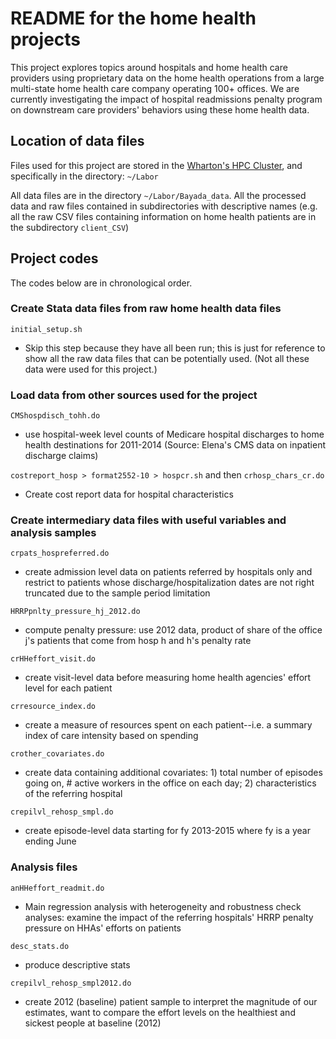 # README for the home health projects
This project explores topics around hospitals and home health care providers using proprietary data on the home health operations from a large multi-state home health care company operating 100+ offices. We are currently investigating the impact of hospital readmissions penalty program on downstream care providers' behaviors using these home health data.

## Location of data files
Files used for this project are stored in the [Wharton's HPC Cluster](https://research-it.wharton.upenn.edu/documentation/), and specifically in the directory: `~/Labor`

All data files are in the directory `~/Labor/Bayada_data`. All the processed data and raw files contained in subdirectories with descriptive names (e.g. all the raw CSV files containing information on home health patients are in the subdirectory `client_CSV`)

## Project codes

The codes below are in chronological order.

### Create Stata data files from raw home health data files

`initial_setup.sh`
- Skip this step because they have all been run; this is just for reference to show all the raw data files that can be potentially used. (Not all these data were used for this project.)

### Load data from other sources used for the project

`CMShospdisch_tohh.do`
- use hospital-week level counts of Medicare hospital discharges to home health destinations for 2011-2014 (Source: Elena's CMS data on inpatient discharge claims)

`costreport_hosp > format2552-10 > hospcr.sh` and then `crhosp_chars_cr.do`
- Create cost report data for hospital characteristics

### Create intermediary data files with useful variables and analysis samples

`crpats_hospreferred.do`
- create admission level data on patients referred by hospitals only and restrict to patients whose discharge/hospitalization dates are not right truncated due to the sample period limitation

`HRRPpnlty_pressure_hj_2012.do`
- compute penalty pressure: use 2012 data, product of share of the office j's patients that come from hosp h and h's penalty rate

`crHHeffort_visit.do`
- create visit-level data before measuring home health agencies' effort level for each patient

`crresource_index.do`
- create a measure of resources spent on each patient--i.e. a summary index of care intensity based on spending

`crother_covariates.do`
- create data containing additional covariates: 1) total number of episodes going on, # active workers in the office on each day; 2) characteristics of the referring hospital

`crepilvl_rehosp_smpl.do`
- create episode-level data starting for fy 2013-2015 where fy is a year ending June

### Analysis files
`anHHeffort_readmit.do`
- Main regression analysis with heterogeneity and robustness check analyses: examine the impact of the referring hospitals' HRRP penalty pressure on HHAs' efforts on patients

`desc_stats.do`
- produce descriptive stats

`crepilvl_rehosp_smpl2012.do`
- create 2012 (baseline) patient sample to interpret the magnitude of our estimates, want to compare the effort levels on the healthiest and sickest people at baseline (2012)
